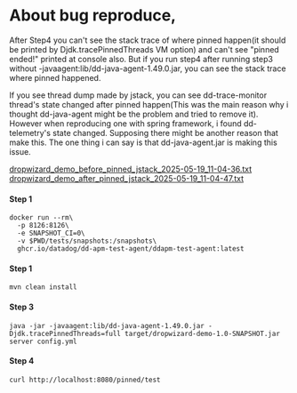 # About bug reproduce,
After Step4 you can't see the stack trace of where pinned happen(it should be printed by Djdk.tracePinnedThreads VM option) and can't see "pinned ended!" printed at console also. But if you run step4 after running step3 without -javaagent:lib/dd-java-agent-1.49.0.jar, you can see the stack trace where pinned happened.

If you see thread dump made by jstack, you can see dd-trace-monitor thread's state changed after pinned happen(This was the main reason why i thought dd-java-agent might be the problem and tried to remove it).
However when reproducing one with spring framework, i found dd-telemetry's state changed. Supposing there might be another reason that make this. The one thing i can say is that dd-java-agent.jar is making this issue.

[dropwizard_demo_before_pinned_jstack_2025-05-19_11-04-36.txt](dump%2Fdropwizard_demo_before_pinned_jstack_2025-05-19_11-04-36.txt)
[dropwizard_demo_after_pinned_jstack_2025-05-19_11-04-47.txt](dump%2Fdropwizard_demo_after_pinned_jstack_2025-05-19_11-04-47.txt)

#### Step 1
```
docker run --rm\
  -p 8126:8126\
  -e SNAPSHOT_CI=0\
  -v $PWD/tests/snapshots:/snapshots\
  ghcr.io/datadog/dd-apm-test-agent/ddapm-test-agent:latest
```

#### Step 1
`mvn clean install`

#### Step 3
`java -jar -javaagent:lib/dd-java-agent-1.49.0.jar -Djdk.tracePinnedThreads=full target/dropwizard-demo-1.0-SNAPSHOT.jar server config.yml`

#### Step 4
`curl http://localhost:8080/pinned/test`
